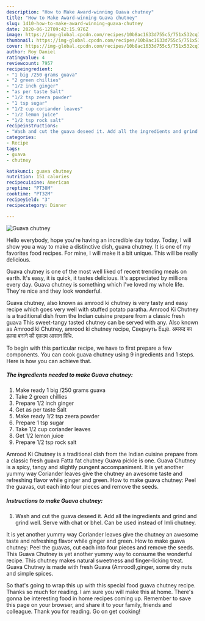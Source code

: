 ```yaml
---
description: "How to Make Award-winning Guava chutney"
title: "How to Make Award-winning Guava chutney"
slug: 1410-how-to-make-award-winning-guava-chutney
date: 2020-06-12T09:42:15.976Z
image: https://img-global.cpcdn.com/recipes/10b8ac1633d755c5/751x532cq70/guava-chutney-recipe-main-photo.jpg
thumbnail: https://img-global.cpcdn.com/recipes/10b8ac1633d755c5/751x532cq70/guava-chutney-recipe-main-photo.jpg
cover: https://img-global.cpcdn.com/recipes/10b8ac1633d755c5/751x532cq70/guava-chutney-recipe-main-photo.jpg
author: Roy Daniel
ratingvalue: 4
reviewcount: 7957
recipeingredient:
- "1 big /250 grams guava"
- "2 green chillies"
- "1/2 inch ginger"
- "as per taste Salt"
- "1/2 tsp zeera powder"
- "1 tsp sugar"
- "1/2 cup coriander leaves"
- "1/2 lemon juice"
- "1/2 tsp rock salt"
recipeinstructions:
- "Wash and cut the guava deseed it. Add all the ingredients and grind and grind well. Serve with chat or bhel. Can be used instead of Imli chutney."
categories:
- Recipe
tags:
- guava
- chutney

katakunci: guava chutney 
nutrition: 151 calories
recipecuisine: American
preptime: "PT38M"
cooktime: "PT32M"
recipeyield: "3"
recipecategory: Dinner

---
```



![Guava chutney](https://img-global.cpcdn.com/recipes/10b8ac1633d755c5/751x532cq70/guava-chutney-recipe-main-photo.jpg)

Hello everybody, hope you're having an incredible day today. Today, I will show you a way to make a distinctive dish, guava chutney. It is one of my favorites food recipes. For mine, I will make it a bit unique. This will be really delicious.

Guava chutney is one of the most well liked of recent trending meals on earth. It's easy, it is quick, it tastes delicious. It's appreciated by millions every day. Guava chutney is something which I've loved my whole life. They're nice and they look wonderful.

Guava chutney, also known as amrood ki chutney is very tasty and easy recipe which goes very well with stuffed potato paratha. Amrood Ki Chutney is a traditional dish from the Indian cuisine prepare from a classic fresh guava This sweet-tangy tasted chutney can be served with any. Also known as Amrood ki Chutney, amrood ki chutney recipe, Свернуть Ещё. अमरूद का हलवा बनाने की एकदम आसान विधि.


To begin with this particular recipe, we have to first prepare a few components. You can cook guava chutney using 9 ingredients and 1 steps. Here is how you can achieve that.

<!--inarticleads1-->

##### The ingredients needed to make Guava chutney:

1. Make ready 1 big /250 grams guava
1. Take 2 green chillies
1. Prepare 1/2 inch ginger
1. Get as per taste Salt
1. Make ready 1/2 tsp zeera powder
1. Prepare 1 tsp sugar
1. Take 1/2 cup coriander leaves
1. Get 1/2 lemon juice
1. Prepare 1/2 tsp rock salt


Amrood Ki Chutney is a traditional dish from the Indian cuisine prepare from a classic fresh guava Fatta fat chutney Guava pickle is one. Guava Chutney is a spicy, tangy and slightly pungent accompaniment. It is yet another yummy way Coriander leaves give the chutney an awesome taste and refreshing flavor while ginger and green. How to make guava chutney: Peel the guavas, cut each into four pieces and remove the seeds. 

<!--inarticleads2-->

##### Instructions to make Guava chutney:

1. Wash and cut the guava deseed it. Add all the ingredients and grind and grind well. Serve with chat or bhel. Can be used instead of Imli chutney.


It is yet another yummy way Coriander leaves give the chutney an awesome taste and refreshing flavor while ginger and green. How to make guava chutney: Peel the guavas, cut each into four pieces and remove the seeds. This Guava Chutney is yet another yummy way to consume the wonderful recipe. This chutney makes natural sweetness and finger-licking treat. Guava Chutney is made with fresh Guava (Amrood),ginger, some dry nuts and simple spices. 

So that's going to wrap this up with this special food guava chutney recipe. Thanks so much for reading. I am sure you will make this at home. There's gonna be interesting food in home recipes coming up. Remember to save this page on your browser, and share it to your family, friends and colleague. Thank you for reading. Go on get cooking!
